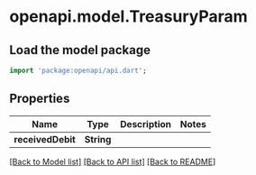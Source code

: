 # openapi.model.TreasuryParam

## Load the model package
```dart
import 'package:openapi/api.dart';
```

## Properties
Name | Type | Description | Notes
------------ | ------------- | ------------- | -------------
**receivedDebit** | **String** |  | 

[[Back to Model list]](../README.md#documentation-for-models) [[Back to API list]](../README.md#documentation-for-api-endpoints) [[Back to README]](../README.md)


